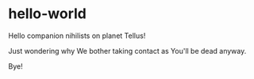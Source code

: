 # hello-world

Hello companion nihilists on planet Tellus!

Just wondering why We bother taking contact as You'll be dead anyway.

Bye!

